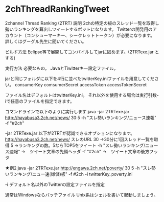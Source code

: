 2chThreadRankingTweet
=====================

2channel Thread Ranking (2TRT)
説明
2chの特定の板のスレッド一覧を取得し勢いランキングを算出しツイートするボットになります。
Twitterの開発用のアカウント（コンシューマーキー、シークレットトークン）が必要になります。
詳しくはグーグル先生に聞いてください。

ビルド方法
Eclipse等で展開してコンパイルしてjarに固めます。(2TRTexe.jar とする)

実行方法
必要なもの。
JavaとTiwitterキー設定ファイル。


jarと同じフォルダに以下を4行に並べたtwitterKey.iniファイルを用意してください。
consumerKey
comsumerSecret
accessToken
accessTokenSecret

ファイル名はデフォルトはtwitterKey.ini。
それ以外を使用する場合は実行引数-iで任意のファイルを指定できます。


コマンドラインで以下のように実行します
java -jar 2TRTexe.jar http://hayabusa3.2ch.net/news/ 30 5 -h "スレ勢いランキング/ニュース速報" -f "#2ch"

-jar 2TRTexe.jar 以下が2TRTが認識できるオプションになります。
http://hayabusa3.2ch.net/news/ スレのURL
30 →30分に1回スレッド一覧を取得
5 →ランキングの数。5ならTOP5をツイート
-h "スレ勢いランキング/ニュース速報" →　ツイート文章の先頭ヘッダ
-f "#2ch" →　ツイート文章の後方フッタ

★例2
java -jar 2TRTexe.jar http://engawa.2ch.net/poverty/ 30 5 -h "スレ勢いランキング/ニュー速(嫌儲)板" -f #2ch -i twitterKey_poverty.ini

-i デフォルト名以外のTwitterの設定ファイルを指定


通常はWindowsならバッチファイル
Unix系はシェルを書いて起動しましょう。
